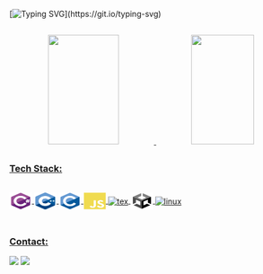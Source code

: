 
[![Typing SVG](https://readme-typing-svg.herokuapp.com/?color=962c33&size=35&center=true&vCenter=true&width=1000&lines=Hey!,+I'm+Daniela+Fernandes;A+Computer+Science+student+at+UFG;Be+Welcome!)](https://git.io/typing-svg)

##

<div align="center">

  <a href="https://github.com/FDaniela">
  <img width="50%" height="195px" src="https://github-readme-stats-feqa.vercel.app/api/?username=FDaniela&hide=issues,stars&show_icons=true&hide_border=true&include_all_commits=true&count_private=true&title_color=962c33&text_color=c9d1d9&bg_color=0d1117&icon_color=962c33"/>
  <img width="47%" height="195px" src="https://github-readme-stats-feqa.vercel.app/api/top-langs/?username=FDaniela&layout=compact&langs_count=7&hide_border=true&title_color=962c33&text_color=c9d1d9&bg_color=0d1117"/>
  
</div>

##

### Tech Stack:




<div style="display: inline_block"><br>

   <img align="center" alt="Csharp" height="30" width="40" src="https://raw.githubusercontent.com/devicons/devicon/master/icons/csharp/csharp-original.svg">
  <img align="center" alt="c++" height="30" width="40" src="https://github.com/devicons/devicon/blob/master/icons/cplusplus/cplusplus-original.svg">
  <img align="center" alt="c" height="30" width="40" src="https://github.com/devicons/devicon/blob/master/icons/c/c-original.svg">
   <img align="center" alt="Js" height="30" width="40" src="https://raw.githubusercontent.com/devicons/devicon/master/icons/javascript/javascript-plain.svg">
   <img align="center" alt="tex" height="30" width="40" src="https://cdn.jsdelivr.net/gh/devicons/devicon/icons/latex/latex-original.svg" >     
   <img align="center" alt="Unity" height="30" width="40" src="https://github.com/devicons/devicon/blob/master/icons/unity/unity-original.svg" >
<!--    <img align="center" alt="Unreal" height="30" width="40" src="https://cdn.jsdelivr.net/gh/devicons/devicon/icons/unrealengine/unrealengine-original.svg" >
   <img align="center" alt="Github" height="30" width="40" src="https://cdn.jsdelivr.net/gh/devicons/devicon/icons/github/github-original.svg" >
   <img align="center" alt="Vc" height="30" width="40" src="https://cdn.jsdelivr.net/gh/devicons/devicon/icons/vscode/vscode-original.svg" >
   <img align="center" alt="Vs" height="30" width="40" src="https://github.com/devicons/devicon/blob/master/icons/visualstudio/visualstudio-plain.svg" >
   <img align="center" alt="Vs" height="30" width="40" src="https://github.com/devicons/devicon/blob/master/icons/firefox/firefox-plain.svg" > -->
   <img align="center" alt="linux" height="30" width="40" src="https://cdn.jsdelivr.net/gh/devicons/devicon/icons/linux/linux-plain.svg"/>

</div><br>

##

### Contact:

<div> 

  <a href = "mailto:056daniela@gmail.com"><img src="https://img.shields.io/badge/-Gmail-%23333?style=for-the-badge&logo=gmail&logoColor=white" target="_blank"></a>
  <a href="https://www.linkedin.com/in/daniela-fernandes-nascimento/" target="_blank"><img src="https://img.shields.io/badge/-LinkedIn-%230077B5?style=for-the-badge&logo=linkedin&logoColor=white" target="_blank"></a> 

</div>
